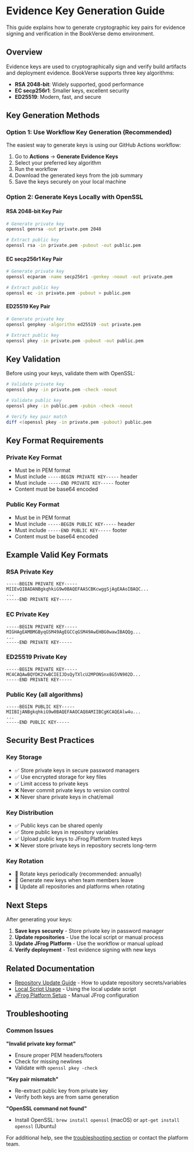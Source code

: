 # Evidence Key Generation Guide

This guide explains how to generate cryptographic key pairs for evidence signing and verification in the BookVerse demo environment.

## Overview

Evidence keys are used to cryptographically sign and verify build artifacts and deployment evidence. BookVerse supports three key algorithms:

- **RSA 2048-bit**: Widely supported, good performance
- **EC secp256r1**: Smaller keys, excellent security
- **ED25519**: Modern, fast, and secure

## Key Generation Methods

### Option 1: Use Workflow Key Generation (Recommended)

The easiest way to generate keys is using our GitHub Actions workflow:

1. Go to **Actions** → **Generate Evidence Keys**
2. Select your preferred key algorithm
3. Run the workflow
4. Download the generated keys from the job summary
5. Save the keys securely on your local machine

### Option 2: Generate Keys Locally with OpenSSL

#### RSA 2048-bit Key Pair

```bash
# Generate private key
openssl genrsa -out private.pem 2048

# Extract public key
openssl rsa -in private.pem -pubout -out public.pem
```

#### EC secp256r1 Key Pair

```bash
# Generate private key
openssl ecparam -name secp256r1 -genkey -noout -out private.pem

# Extract public key
openssl ec -in private.pem -pubout > public.pem
```

#### ED25519 Key Pair

```bash
# Generate private key
openssl genpkey -algorithm ed25519 -out private.pem

# Extract public key
openssl pkey -in private.pem -pubout -out public.pem
```

## Key Validation

Before using your keys, validate them with OpenSSL:

```bash
# Validate private key
openssl pkey -in private.pem -check -noout

# Validate public key
openssl pkey -in public.pem -pubin -check -noout

# Verify key pair match
diff <(openssl pkey -in private.pem -pubout) public.pem
```

## Key Format Requirements

### Private Key Format
- Must be in PEM format
- Must include `-----BEGIN PRIVATE KEY-----` header
- Must include `-----END PRIVATE KEY-----` footer
- Content must be base64 encoded

### Public Key Format
- Must be in PEM format
- Must include `-----BEGIN PUBLIC KEY-----` header
- Must include `-----END PUBLIC KEY-----` footer
- Content must be base64 encoded

## Example Valid Key Formats

### RSA Private Key
```
-----BEGIN PRIVATE KEY-----
MIIEvQIBADANBgkqhkiG9w0BAQEFAASCBKcwggSjAgEAAoIBAQC...
...
-----END PRIVATE KEY-----
```

### EC Private Key
```
-----BEGIN PRIVATE KEY-----
MIGHAgEAMBMGByqGSM49AgEGCCqGSM49AwEHBG0wawIBAQQg...
...
-----END PRIVATE KEY-----
```

### ED25519 Private Key
```
-----BEGIN PRIVATE KEY-----
MC4CAQAwBQYDK2VwBCIEIJDsQyTXlcU2MPONSnx8G5VN902D...
-----END PRIVATE KEY-----
```

### Public Key (all algorithms)
```
-----BEGIN PUBLIC KEY-----
MIIBIjANBgkqhkiG9w0BAQEFAAOCAQ8AMIIBCgKCAQEAlw4u...
...
-----END PUBLIC KEY-----
```

## Security Best Practices

### Key Storage
- ✅ Store private keys in secure password managers
- ✅ Use encrypted storage for key files
- ✅ Limit access to private keys
- ❌ Never commit private keys to version control
- ❌ Never share private keys in chat/email

### Key Distribution
- ✅ Public keys can be shared openly
- ✅ Store public keys in repository variables
- ✅ Upload public keys to JFrog Platform trusted keys
- ❌ Never store private keys in repository secrets long-term

### Key Rotation
- 🔄 Rotate keys periodically (recommended: annually)
- 🔄 Generate new keys when team members leave
- 🔄 Update all repositories and platforms when rotating

## Next Steps

After generating your keys:

1. **Save keys securely** - Store private key in password manager
2. **Update repositories** - Use the local script or manual process
3. **Update JFrog Platform** - Use the workflow or manual upload
4. **Verify deployment** - Test evidence signing with new keys

## Related Documentation

- [Repository Update Guide](EVIDENCE_KEY_DEPLOYMENT.md) - How to update repository secrets/variables
- [Local Script Usage](../scripts/README.md) - Using the local update script
- [JFrog Platform Setup](JFROG_SETUP.md) - Manual JFrog configuration

## Troubleshooting

### Common Issues

**"Invalid private key format"**
- Ensure proper PEM headers/footers
- Check for missing newlines
- Validate with `openssl pkey -check`

**"Key pair mismatch"**  
- Re-extract public key from private key
- Verify both keys are from same generation

**"OpenSSL command not found"**
- Install OpenSSL: `brew install openssl` (macOS) or `apt-get install openssl` (Ubuntu)

For additional help, see the [troubleshooting section](TROUBLESHOOTING.md) or contact the platform team.
